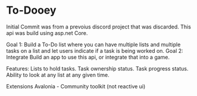 # To-Dooey
Initial Commit was from a prevoius discord project that was discarded. 
This api was build using asp.net Core.

Goal 1: Build a To-Do list where you can have multiple lists and multiple tasks on a list and let users indicate if a task is being worked on.
Goal 2: Integrate Build an app to use this api, or integrate that into a game. 

Features: 
  Lists to hold tasks.
  Task ownership status.
  Task progress status.
  Ability to look at any list at any given time.

Extensions
  Avalonia - Community toolkit (not reactive ui)
  
